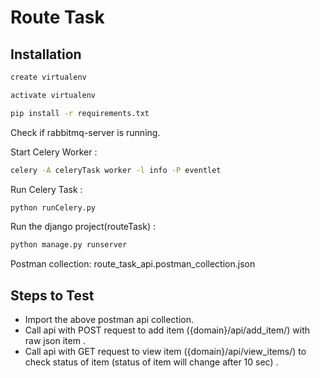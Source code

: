 # Route Task


## Installation

```bash
create virtualenv
```
```bash
activate virtualenv
```

```bash
pip install -r requirements.txt
```

Check if rabbitmq-server is running.

Start Celery Worker :
```bash
celery -A celeryTask worker -l info -P eventlet
```

Run Celery Task :
```bash
python runCelery.py
```

Run the django project(routeTask) : 
```bash
python manage.py runserver
```

Postman collection: route_task_api.postman_collection.json

## Steps to Test

- Import the above postman api collection.
- Call api with POST request to add item ({domain}/api/add_item/) with raw json item .
-  Call api with GET request to view item ({domain}/api/view_items/) to check status of item (status of item will change after 10 sec) .

